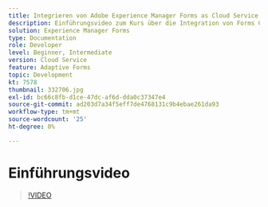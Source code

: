 ```yaml
---
title: Integrieren von Adobe Experience Manager Forms as Cloud Service in Adobe Sign
description: Einführungsvideo zum Kurs über die Integration von Forms CS mit Adobe Sign
solution: Experience Manager Forms
type: Documentation
role: Developer
level: Beginner, Intermediate
version: Cloud Service
feature: Adaptive Forms
topic: Development
kt: 7578
thumbnail: 332706.jpg
exl-id: bc66c8fb-d1ce-47dc-af6d-dda0c37347e4
source-git-commit: ad203d7a34f5eff7de4768131c9b4ebae261da93
workflow-type: tm+mt
source-wordcount: '25'
ht-degree: 0%

---
```


# Einführungsvideo


>[!VIDEO](https://video.tv.adobe.com/v/332706?quality=12&learn=on)
